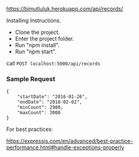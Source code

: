 https://bimutluluk.herokuapp.com/api/records/

Installing Instructions.
- Clone the project.
- Enter the project folder.
- Run "npm install".
- Run "npm start".

call `POST localhost:5000/api/records`

### Sample Request

```
{
	"startDate": "2016-01-26", 
	"endDate": "2018-02-02", 
	"minCount": 2980,
	"maxCount": 3000
}
```

For best practices:

https://expressjs.com/en/advanced/best-practice-performance.html#handle-exceptions-properly